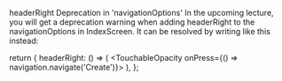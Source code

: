 headerRight Deprecation in 'navigationOptions'
In the upcoming lecture, you will get a deprecation warning when adding headerRight to the navigationOptions in IndexScreen. It can be resolved by writing like this instead:

  return {
    headerRight: () => (
      <TouchableOpacity onPress={() => navigation.navigate('Create')}>
        <Feather name="plus" size={30} />
      </TouchableOpacity>
    ),
  };
